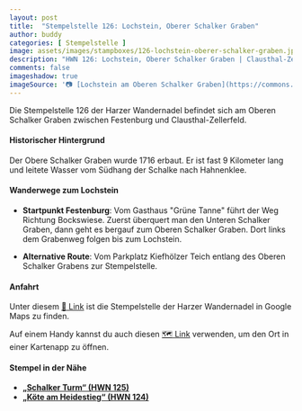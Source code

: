 ```yaml
---
layout: post
title:  "Stempelstelle 126: Lochstein, Oberer Schalker Graben"
author: buddy
categories: [ Stempelstelle ]
image: assets/images/stampboxes/126-lochstein-oberer-schalker-graben.jpg
description: "HWN 126: Lochstein, Oberer Schalker Graben | Clausthal-Zellerfeld"
comments: false
imageshadow: true
imageSource: '📷 [Lochstein am Oberen Schalker Graben](https://commons.wikimedia.org/wiki/File:Lochstein_am_Oberen_Schalker_Graben.jpg) von <a href="//commons.wikimedia.org/wiki/User:B.Thomas95" title="User:B.Thomas95">Thomas Binder</a> unter Lizenz [CC BY-SA 4.0](https://creativecommons.org/licenses/by-sa/4.0)'
---
```


Die Stempelstelle 126 der Harzer Wandernadel befindet sich am Oberen Schalker Graben zwischen Festenburg und Clausthal-Zellerfeld. 

#### Historischer Hintergrund

Der Obere Schalker Graben wurde 1716 erbaut. Er ist fast 9 Kilometer lang und leitete Wasser vom Südhang der Schalke nach Hahnenklee. 

#### Wanderwege zum Lochstein

- **Startpunkt Festenburg**: Vom Gasthaus "Grüne Tanne" führt der Weg Richtung Bockswiese. Zuerst überquert man den Unteren Schalker Graben, dann geht es bergauf zum Oberen Schalker Graben. Dort links dem Grabenweg folgen bis zum Lochstein. 

- **Alternative Route**: Vom Parkplatz Kiefhölzer Teich entlang des Oberen Schalker Grabens zur Stempelstelle. 

#### Anfahrt

Unter diesem [📍 Link](https://www.google.com/maps/dir/?api=1&origin=&destination=51.837222%2C%2010.379694) ist die Stempelstelle der Harzer Wandernadel in Google Maps zu finden.

<div class="android-only">
  Auf einem Handy kannst du auch diesen 
  <a href="geo:51.837222,10.379694">🗺️ Link</a> 
  verwenden, um den Ort in einer Kartenapp zu öffnen.
  <p></p>
</div>

#### Stempel in der Nähe

- [**„Schalker Turm“ (HWN 125)**](/stempelstelle-125-schalker-turm)
- [**„Köte am Heidestieg“ (HWN 124)**](/stempelstelle-124-koete-am-heidenstieg)
